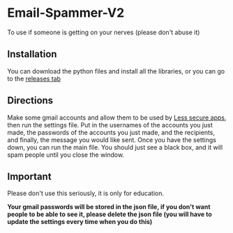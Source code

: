 # Email-Spammer-V2

To use if someone is getting on your nerves (please don't abuse it)

## Installation

You can download the python files and install all the libraries, or you can go to the [releases tab](https://github.com/ohgodmanyo/Email-Spammer-V2/releases/)

## Directions

Make some gmail accounts and allow them to be used by [Less secure apps](https://myaccount.google.com/lesssecureapps), then run the settings file. Put in the usernames of the accounts you just made, the passwords of the accounts you just made, and the recipients, and finally, the message you would like sent. Once you have the settings down, you can run the main file. You should just see a black box, and it will spam people until you close the window.

## **Important**

Please don't use this seriously, it is only for education.

**Your gmail passwords will be stored in the json file, if you don't want people to be able to see it, please delete the json file (you will have to update the settings every time when you do this)**
